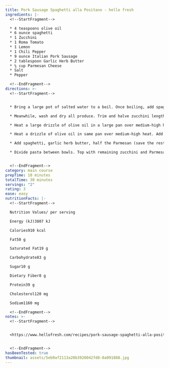 ```yaml
---
title: Pork Sausage Spaghetti alla Positano - hello fresh
ingredients: |-
  <!--StartFragment-->

  * 4 teaspoons olive oil
  * 6 ounce spaghetti
  * 1 Zucchini
  * 1 Roma Tomato
  * 1 Lemon
  * 1 Chili Pepper
  * 9 ounce Italian Pork Sausage
  * 2 tablespoon Garlic Herb Butter
  * ¼ cup Parmesan Cheese
  * Salt
  * Pepper

  <!--EndFragment-->
directions: >-
  <!--StartFragment-->


  * Bring a large pot of salted water to a boil. Once boiling, add spaghetti. Cook, stirring occasionally, until al dente, 9-11 minutes. Reserve ½ cup pasta cooking water (1 cup for 4 servings), then drain.

  * Meanwhile, wash and dry all produce. Trim and halve zucchini lengthwise; cut crosswise into ¼-inchthick half-moons. Dice tomato; toss in a small bowl with a drizzle of olive oil and a pinch of salt and pepper. Thinly slice half the chili (if you like spicy food, slice the whole thing). Quarter lemon. Remove sausage from casing; discard casing.

  * Heat a large drizzle of olive oil in a large pan over medium-high heat. Add zucchini in a single layer; season with salt and pepper. Cook, stirring occasionally, until browned and tender, 5-6 minutes. Transfer to a plate.

  * Heat a drizzle of olive oil in same pan over medium-high heat. Add sausage and cook, breaking up meat into pieces, until browned and cooked through, 4-6 minutes. (TIP: If there’s excess grease in your pan, carefully pour it out.) Stir in tomato and a pinch of chili to taste. Cook until slightly softened, 1 minute.

  * Add spaghetti, garlic herb butter, half the Parmesan (save the rest for serving), ¼ cup reserved pasta cooking water (⅓ cup for 4 servings), and 2 tsp lemon juice (1 TBSP for 4). Toss until thoroughly combined. (TIP: If needed, add more pasta cooking water a splash at a time until pasta is coated in sauce.) Stir in half the zucchini and season with plenty of salt and pepper.

  * Divide pasta between bowls. Top with remaining zucchini and Parmesan. Garnish with a pinch of remaining chili if desired. Serve with remaining lemon wedges on the side.


  <!--EndFragment-->
category: main course
prepTime: 10 minutes
totalTime: 30 minutes
servings: "2"
rating: 3
ease: easy
nutritionFacts: |-
  <!--StartFragment-->

  Nutrition Values/ per serving

  Energy (kJ)3807 kJ

  Calories910 kcal

  Fat50 g

  Saturated Fat19 g

  Carbohydrate83 g

  Sugar10 g

  Dietary Fiber8 g

  Protein39 g

  Cholesterol120 mg

  Sodium1160 mg

  <!--EndFragment-->
notes: >-
  <!--StartFragment-->


  <https://www.hellofresh.com/recipes/pork-sausage-spaghetti-alla-positano-5eb9af2113a20b3920042fd8>


  <!--EndFragment-->
hasBeenTested: true
thumbnail: assets/5eb9af2113a20b3920042fd8-0a091888.jpg
---
```

